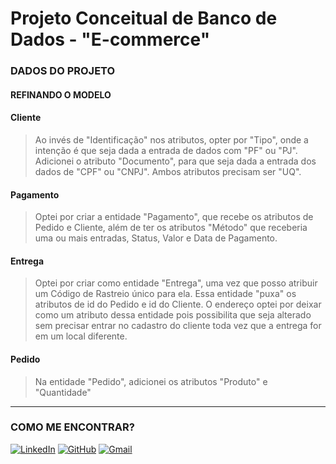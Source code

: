 # Projeto Conceitual de Banco de Dados - "E-commerce"

### DADOS DO PROJETO

#### REFINANDO O MODELO

#### Cliente 
>Ao invés de "Identificação" nos atributos, opter por "Tipo", onde a intenção é que seja dada a entrada de dados com "PF" ou "PJ". Adicionei o atributo "Documento", para que seja dada a entrada dos dados de "CPF" ou "CNPJ". Ambos atributos precisam ser "UQ".
#### Pagamento
>Optei por criar a entidade "Pagamento", que recebe os atributos de Pedido e Cliente, além de ter os atributos "Método" que receberia uma ou mais entradas, Status, Valor e Data de Pagamento.
#### Entrega
>Optei por criar como entidade "Entrega", uma vez que posso atribuir um Código de Rastreio único para ela. Essa entidade "puxa" os atributos de id do Pedido e id do Cliente. O endereço optei por deixar como um atributo dessa entidade pois possibilita que seja alterado sem precisar entrar no cadastro do cliente toda vez que a entrega for em um local diferente.
#### Pedido
>Na entidade "Pedido", adicionei os atributos "Produto" e "Quantidade"
---
### COMO ME ENCONTRAR?
[![LinkedIn](https://img.shields.io/badge/LinkedIn-000000?style=for-the-badge&logo=linkedin&logoColor=white)](https://www.linkedin.com/in/rafaeloliveirarso/) 
[![GitHub](https://img.shields.io/badge/GitHub-100000?style=for-the-badge&logo=github&logoColor=white)](https://github.com/rafaeloliveirarso)
[![Gmail](https://img.shields.io/badge/Gmail-000000?style=for-the-badge&logo=gmail&logoColor=red)](mailto:rafael.silvaoliveira1992@gmail.com)



